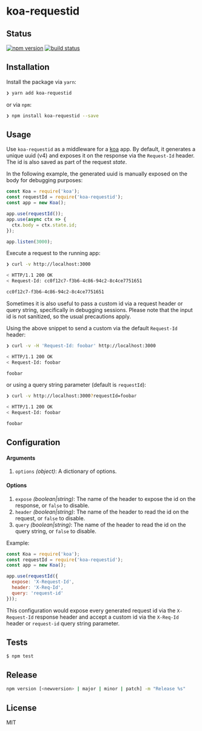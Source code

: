 # koa-requestid

## Status

[![npm version][npm-image]][npm-url]
[![build status][travis-image]][travis-url]

## Installation

Install the package via `yarn`:

```sh
❯ yarn add koa-requestid
```

or via `npm`:

```sh
❯ npm install koa-requestid --save
```

## Usage

Use `koa-requestid` as a middleware for a [koa](https://github.com/koajs/koa) app. By default, it generates a unique uuid (v4) and exposes it on the response via the `Request-Id` header. The id is also saved as part of the request *state*.

In the following example, the generated uuid is manually exposed on the body for debugging purposes:

```js
const Koa = require('koa');
const requestId = require('koa-requestid');
const app = new Koa();

app.use(requestId());
app.use(async ctx => {
  ctx.body = ctx.state.id;
});

app.listen(3000);
```

Execute a request to the running app:

```bash
❯ curl -v http://localhost:3000

< HTTP/1.1 200 OK
< Request-Id: cc0f12c7-f3b6-4c86-94c2-8c4ce7751651

cc0f12c7-f3b6-4c86-94c2-8c4ce7751651
```

Sometimes it is also useful to pass a custom id via a request header or query string, specifically in debugging sessions. Please note that the input id is not sanitized, so the usual precautions apply.

Using the above snippet to send a custom via the default `Request-Id` header:

```bash
❯ curl -v -H 'Request-Id: foobar' http://localhost:3000

< HTTP/1.1 200 OK
< Request-Id: foobar

foobar
```

or using a query string parameter (default is `requestId`):

```bash
❯ curl -v http://localhost:3000?requestId=foobar

< HTTP/1.1 200 OK
< Request-Id: foobar

foobar
```

## Configuration

#### Arguments
1. `options` *(object)*: A dictionary of options.

#### Options
1. `expose` *(boolean|string)*: The name of the header to expose the id on the response, or `false` to disable.
2. `header` *(boolean|string)*: The name of the header to read the id on the request, or `false` to disable.
3. `query` *(boolean|string)*: The name of the header to read the id on the query string, or `false` to disable.

Example:

```js
const Koa = require('koa');
const requestId = require('koa-requestid');
const app = new Koa();

app.use(requestId({
  expose: 'X-Request-Id',
  header: 'X-Req-Id',
  query: 'request-id'
}));
```

This configuration would expose every generated request id via the `X-Request-Id` response header and accept a custom id via the `X-Req-Id` header or `request-id` query string parameter.

## Tests

```
$ npm test
```

## Release

```sh
npm version [<newversion> | major | minor | patch] -m "Release %s"
```

## License

MIT

[npm-image]: https://img.shields.io/npm/v/koa-requestid.svg?style=flat-square
[npm-url]: https://www.npmjs.com/package/koa-requestid
[travis-image]: https://img.shields.io/travis/seegno/koa-requestid.svg?style=flat-square
[travis-url]: https://img.shields.io/travis/seegno/koa-requestid
